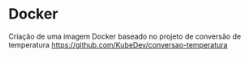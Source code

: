 # Docker
Criação de uma imagem Docker baseado no projeto de conversão de temperatura https://github.com/KubeDev/conversao-temperatura
